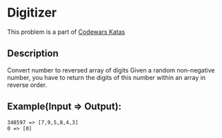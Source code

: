 # Digitizer

This problem is a part of [Codewars Katas](https://www.codewars.com/)

## Description
Convert number to reversed array of digits
Given a random non-negative number, you have to return the digits of this number within an array in reverse order.

## Example(Input => Output):
```
348597 => [7,9,5,8,4,3]
0 => [0]
```
